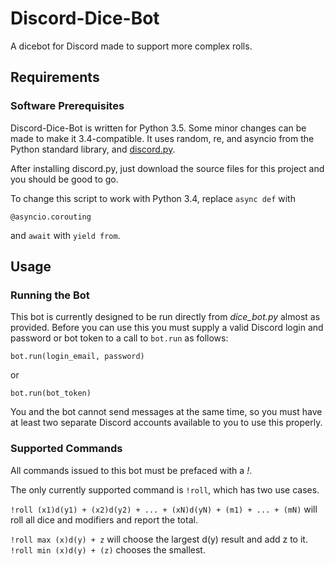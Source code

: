 # Discord-Dice-Bot
A dicebot for Discord made to support more complex rolls.

## Requirements
### Software Prerequisites
Discord-Dice-Bot is written for Python 3.5. Some minor changes can be made to make it 3.4-compatible.
It uses random, re, and asyncio from the Python standard library, and [discord.py].

[discord.py]: https://github.com/Rapptz/discord.py

After installing discord.py, just download the source files for this project and you should be good to go.

To change this script to work with Python 3.4, replace `async def` with 
```
@asyncio.corouting
```
and `await` with `yield from`.

## Usage
### Running the Bot
This bot is currently designed to be run directly from *dice_bot.py* almost as provided.
Before you can use this you must supply a valid Discord login and password or bot token to a call to `bot.run` as follows:
```
bot.run(login_email, password)
```
or
```
bot.run(bot_token)
```
You and the bot cannot send messages at the same time, so you must have at least two separate Discord accounts
available to you to use this properly.

### Supported Commands
All commands issued to this bot must be prefaced with a *!*.

The only currently supported command is `!roll`, which has two use cases.

`!roll (x1)d(y1) + (x2)d(y2) + ... + (xN)d(yN) + (m1) + ... + (mN)` will roll all dice and modifiers and report the total.

`!roll max (x)d(y) + z` will choose the largest d(y) result and add z to it. `!roll min (x)d(y) + (z)` chooses the smallest.
